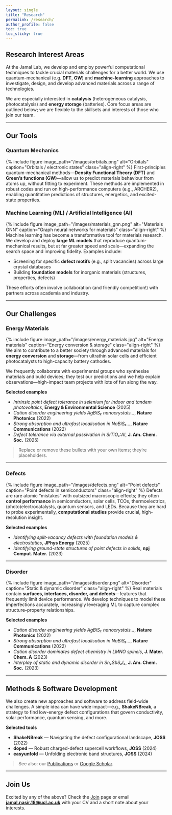 ```yaml
---
layout: single
title: "Research"
permalink: /research/
author_profile: false
toc: true
toc_sticky: true
---
```


## Research Interest Areas

At the Jamal Lab, we develop and employ powerful computational techniques to tackle crucial materials challenges for a better world. We use quantum-mechanical (e.g. **DFT**, **GW**) and **machine-learning** approaches to investigate, design, and develop advanced materials across a range of technologies.

We are especially interested in **catalysis** (heterogeneous catalysis, photocatalysis) and **energy storage** (batteries). Core focus areas are outlined below; we are flexible to the skillsets and interests of those who join our team.

---

## Our Tools

### Quantum Mechanics
{% include figure image_path="/images/orbitals.png" alt="Orbitals" caption="Orbitals / electronic states" class="align-right" %}
First-principles quantum-mechanical methods—**Density Functional Theory (DFT)** and **Green’s functions (GW)**—allow us to predict materials behaviour from atoms up, without fitting to experiment. These methods are implemented in robust codes and run on high-performance computers (e.g., ARCHER2), enabling quantitative predictions of structures, energetics, and excited-state properties.

### Machine Learning (ML) / Artificial Intelligence (AI)
{% include figure image_path="/images/materials_gnn.png" alt="Materials GNN" caption="Graph neural networks for materials" class="align-right" %}
Machine learning has become a transformative tool for materials research. We develop and deploy **large ML models** that reproduce quantum-mechanical results, but at far greater speed and scale—expanding the search space and improving fidelity. Examples include:
- Screening for specific **defect motifs** (e.g., split vacancies) across large crystal databases  
- Building **foundation models** for inorganic materials (structures, properties, defects)

These efforts often involve collaboration (and friendly competition!) with partners across academia and industry.

---

## Our Challenges

### Energy Materials
{% include figure image_path="/images/energy_materials.jpg" alt="Energy materials" caption="Energy conversion & storage" class="align-right" %}
We aim to contribute to a better society through advanced materials for **energy conversion** and **storage**—from ultrathin solar cells and efficient photocatalysts to high-capacity battery cathodes.

We frequently collaborate with experimental groups who synthesise materials and build devices; they test our predictions and we help explain observations—high-impact team projects with lots of fun along the way.

**Selected examples**
- *Intrinsic point defect tolerance in selenium for indoor and tandem photovoltaics*, **Energy & Environmental Science** (2025)  
- *Cation disorder engineering yields AgBiS₂ nanocrystals…*, **Nature Photonics** (2022)  
- *Strong absorption and ultrafast localisation in NaBiS₂…*, **Nature Communications** (2022)  
- *Defect tolerance via external passivation in SrTiO₃:Al*, **J. Am. Chem. Soc.** (2025)

> Replace or remove these bullets with your own items; they’re placeholders.

---

### Defects
{% include figure image_path="/images/defects.png" alt="Point defects" caption="Point defects in semiconductors" class="align-right" %}
Defects are rare atomic “mistakes” with outsized macroscopic effects; they often **control performance** in semiconductors, solar cells, TCOs, thermoelectrics, (photo)electrocatalysts, quantum sensors, and LEDs. Because they are hard to probe experimentally, **computational studies** provide crucial, high-resolution insight.

**Selected examples**
- *Identifying split-vacancy defects with foundation models & electrostatics*, **JPhys Energy** (2025)  
- *Identifying ground-state structures of point defects in solids*, **npj Comput. Mater.** (2023)

---

### Disorder
{% include figure image_path="/images/disorder.png" alt="Disorder" caption="Static & dynamic disorder" class="align-right" %}
Real materials contain **surfaces, interfaces, disorder, and defects**—features that frequently limit device performance. We develop techniques to model these imperfections accurately, increasingly leveraging ML to capture complex structure–property relationships.

**Selected examples**
- *Cation disorder engineering yields AgBiS₂ nanocrystals…*, **Nature Photonics** (2022)  
- *Strong absorption and ultrafast localisation in NaBiS₂…*, **Nature Communications** (2022)  
- *Cation disorder dominates defect chemistry in LMNO spinels*, **J. Mater. Chem. A** (2023)  
- *Interplay of static and dynamic disorder in Sn₂SbS₂I₃*, **J. Am. Chem. Soc.** (2023)

---

## Methods & Software Development
We also create new approaches and software to address field-wide challenges. A simple idea can have wide impact—e.g., **ShakeNBreak**, a strategy to find low-energy defect configurations that govern conductivity, solar performance, quantum sensing, and more.

**Selected tools**
- **ShakeNBreak** — Navigating the defect configurational landscape, **JOSS** (2022)  
- **doped** — Robust charged-defect supercell workflows, **JOSS** (2024)  
- **easyunfold** — Unfolding electronic band structures, **JOSS** (2024)

> See also: our [Publications](/publications/) or [Google Scholar](https://scholar.google.com/citations?user=3z0kd50AAAAJ).

---

## Join Us
Excited by any of the above? Check the [Join](/join/) page or email **jamal.nasir.18@ucl.ac.uk** with your CV and a short note about your interests.
